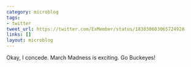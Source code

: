 ```yaml
---
category: microblog
tags:
- twitter
tweet_url: https://twitter.com/ExMember/status/183030603065724928
links: []
layout: microblog
---
```

Okay, I concede. March Madness is exciting. Go Buckeyes!
